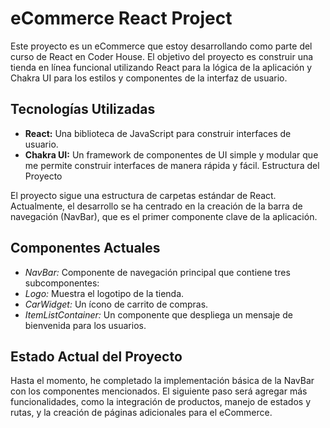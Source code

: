 # eCommerce React Project

Este proyecto es un eCommerce que estoy desarrollando como parte del curso de React en Coder House. El objetivo del proyecto es construir una tienda en línea funcional utilizando React para la lógica de la aplicación y Chakra UI para los estilos y componentes de la interfaz de usuario.

## Tecnologías Utilizadas

* **React:** Una biblioteca de JavaScript para construir interfaces de usuario.
* **Chakra UI:** Un framework de componentes de UI simple y modular que me permite construir interfaces de manera rápida y fácil.
Estructura del Proyecto

El proyecto sigue una estructura de carpetas estándar de React. Actualmente, el desarrollo se ha centrado en la creación de la barra de navegación (NavBar), que es el primer componente clave de la aplicación.

## Componentes Actuales
* *NavBar:* Componente de navegación principal que contiene tres subcomponentes:
* *Logo:* Muestra el logotipo de la tienda.
* *CarWidget:* Un ícono de carrito de compras.
* *ItemListContainer:* Un componente que despliega un mensaje de bienvenida para los usuarios.
## Estado Actual del Proyecto

Hasta el momento, he completado la implementación básica de la NavBar con los componentes mencionados. El siguiente paso será agregar más funcionalidades, como la integración de productos, manejo de estados y rutas, y la creación de páginas adicionales para el eCommerce.